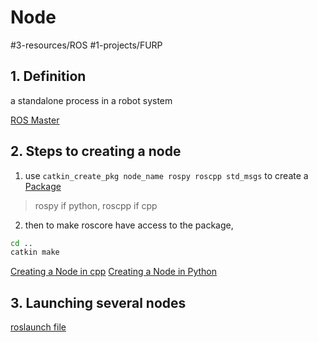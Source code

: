 # Node
#3-resources/ROS #1-projects/FURP 

## 1. Definition 
a standalone process in a robot system

[ROS Master](https://github.com/FURP-2023-2024/Zaihong_Weekly_Log/blob/main/Notes/ROS%20Master.md)

## 2. Steps to creating a node
1. use `catkin_create_pkg node_name rospy roscpp std_msgs` to create a [Package](https://github.com/FURP-2023-2024/Zaihong_Weekly_Log/blob/main/Notes/Package.md)
> rospy if python, roscpp if cpp
2. then to make roscore have access to the package,
```bash
cd ..
catkin make
```


[Creating a Node in cpp](https://github.com/FURP-2023-2024/Zaihong_Weekly_Log/blob/main/Notes/Creating%20a%20Node%20in%20cpp.md)
[Creating a Node in Python](https://github.com/FURP-2023-2024/Zaihong_Weekly_Log/blob/main/Notes/Creating%20a%20Node%20in%20Python.md)

## 3. Launching several nodes

[roslaunch file](https://github.com/FURP-2023-2024/Zaihong_Weekly_Log/blob/main/Notes/roslaunch%20file.md)